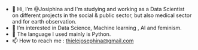 - 👋 Hi, I’m @Josiphina and I'm studying and working as a Data Scientist on different projects in the social & public sector, but also medical sector and for earth observation.
- 👀 I’m interested in Data Science, Machine learning , AI and feminism.
- 🌱 The language I used mainly is Python.
- 📫 How to reach me : thielejosephina@gmail.com

<!---
Josiphina/Josiphina is a ✨ special ✨ repository because its `README.md` (this file) appears on your GitHub profile.
You can click the Preview link to take a look at your changes.
--->

